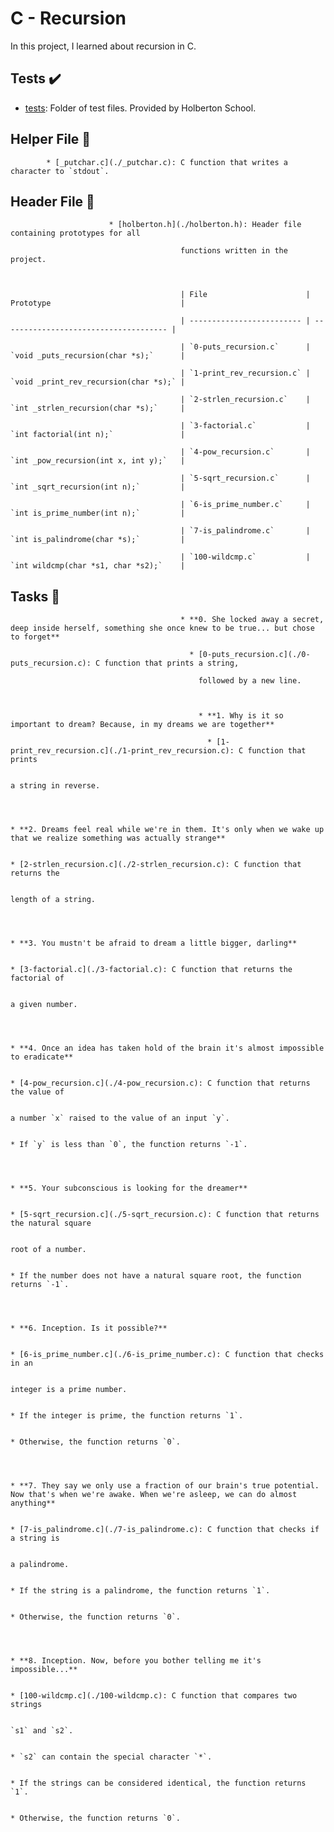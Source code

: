# C - Recursion



In this project, I learned about recursion in C.



## Tests :heavy_check_mark:



* [tests](./tests): Folder of test files. Provided by Holberton School.



## Helper File :raised_hands:



		    * [_putchar.c](./_putchar.c): C function that writes a character to `stdout`.



## Header File :file_folder:



						  * [holberton.h](./holberton.h): Header file containing prototypes for all

										  functions written in the project.



										  | File                      | Prototype                             |

										  | ------------------------- | ------------------------------------- |

										  | `0-puts_recursion.c`      | `void _puts_recursion(char *s);`      |

										  | `1-print_rev_recursion.c` | `void _print_rev_recursion(char *s);` |

										  | `2-strlen_recursion.c`    | `int _strlen_recursion(char *s);`     |

										  | `3-factorial.c`           | `int factorial(int n);`               |

										  | `4-pow_recursion.c`       | `int _pow_recursion(int x, int y);`   |

										  | `5-sqrt_recursion.c`      | `int _sqrt_recursion(int n);`         |

										  | `6-is_prime_number.c`     | `int is_prime_number(int n);`         |

										  | `7-is_palindrome.c`       | `int is_palindrome(char *s);`         |

										  | `100-wildcmp.c`           | `int wildcmp(char *s1, char *s2);`    |



## Tasks :page_with_curl:



										  * **0. She locked away a secret, deep inside herself, something she once knew to be true... but chose to forget**

										    * [0-puts_recursion.c](./0-puts_recursion.c): C function that prints a string,

										      followed by a new line.



										      * **1. Why is it so important to dream? Because, in my dreams we are together**

										        * [1-print_rev_recursion.c](./1-print_rev_recursion.c): C function that prints

																		  a string in reverse.



																		  * **2. Dreams feel real while we're in them. It's only when we wake up that we realize something was actually strange**

																		    * [2-strlen_recursion.c](./2-strlen_recursion.c): C function that returns the

																								        length of a string.



																									* **3. You mustn't be afraid to dream a little bigger, darling**

																									  * [3-factorial.c](./3-factorial.c): C function that returns the factorial of

																													        a given number.



																														* **4. Once an idea has taken hold of the brain it's almost impossible to eradicate**

																														  * [4-pow_recursion.c](./4-pow_recursion.c): C function that returns the value of

																																			        a number `x` raised to the value of an input `y`.

																																				    * If `y` is less than `0`, the function returns `-1`.



																																				    * **5. Your subconscious is looking for the dreamer**

																																				      * [5-sqrt_recursion.c](./5-sqrt_recursion.c): C function that returns the natural square

																																										      root of a number.

																																										          * If the number does not have a natural square root, the function returns `-1`.



																																											  * **6. Inception. Is it possible?**

																																											    * [6-is_prime_number.c](./6-is_prime_number.c): C function that checks in an

																																																	      integer is a prime number.

																																																	          * If the integer is prime, the function returns `1`.

																																																		      * Otherwise, the function returns `0`.



																																																		      * **7. They say we only use a fraction of our brain's true potential. Now that's when we're awake. When we're asleep, we can do almost anything**

																																																		        * [7-is_palindrome.c](./7-is_palindrome.c): C function that checks if a string is

																																																								      a palindrome.

																																																								          * If the string is a palindrome, the function returns `1`.

																																																									      * Otherwise, the function returns `0`.



																																																									      * **8. Inception. Now, before you bother telling me it's impossible...**

																																																									        * [100-wildcmp.c](./100-wildcmp.c): C function that compares two strings

																																																														      `s1` and `s2`.

																																																														          * `s2` can contain the special character `*`.

																																																															      * If the strings can be considered identical, the function returns `1`.

																																																															          * Otherwise, the function returns `0`.
